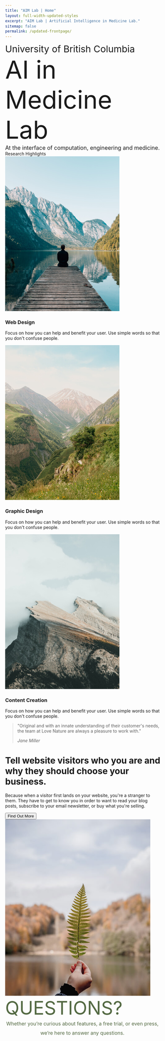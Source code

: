 ```yaml
---
title: "AIM Lab | Home"
layout: full-width-updated-styles
excerpt: "AIM Lab | Artificial Intelligence in Medicine Lab."
sitemap: false
permalink: /updated-frontpage/
---
```



<div class="updated-pages">
    <div class="front-hero-container">
        <div class="front-text-container">
            <div style="font-size: 30px">University of British Columbia
            </div>
            <div style="font-size: 80px;">AI in Medicine Lab
            </div>
            <div style="font-size: 18px">At the interface of computation, engineering and medicine.
            </div>
        </div>
    </div>
    <div class="front-rows-container">  
        <div class="front-row front-row1">
        <div class="service-title">Research Highlights</div>
            <div class="our-services">
                <div class="service-item">
                    <img src="/img/service-1.jpg" alt="Web Design">
                    <h3>Web Design</h3>
                    <p>Focus on how you can help and benefit your user. Use simple words so that you don't confuse people.</p>
                </div>
                <div class="service-item">
                    <img src="/img/service-2.jpg" alt="Graphic Design">
                    <h3>Graphic Design</h3>
                    <p>Focus on how you can help and benefit your user. Use simple words so that you don't confuse people.</p>
                </div>
                <div class="service-item">
                    <img src="/img/service-3.jpg" alt="Content Creation">
                    <h3>Content Creation</h3>
                    <p>Focus on how you can help and benefit your user. Use simple words so that you don't confuse people.</p>
                </div>
            </div>
        </div>
        <div class="front-row front-row2">
            <div class="quote-container">
            <blockquote>
                <p>"Original and with an innate understanding of their customer's needs, the team at Love Nature are always a pleasure to work with."</p>
                <cite>Jane Miller</cite>
            </blockquote>
            </div>
        </div>
        <div class="front-row front-row3">
            <div class="row3-container">
                <div class="text-content">
                    <h1>Tell website visitors who you are and why they should choose your business.</h1>
                    <p>Because when a visitor first lands on your website, you're a stranger to them. They have to get to know you in order to want to read your blog posts, subscribe to your email newsletter, or buy what you're selling.</p>
                    <button class="cta-button">Find Out More</button>
                </div>
                <div class="image-container">
                    <img src="/img/leaf.jpg" alt="Nature scene">
                </div>
            </div>
        </div>
        <div class="front-row front-row4">
            <div class="front-text-container" style="max-width: 500px;">
                <div style="font-size: 60px; color: #536942;">QUESTIONS?
                </div>
                <div style="font-size: 16px; color: #536942; text-align: center; line-height: 30px;">Whether you’re curious about features, a free trial, or even press, we’re here to answer any questions.
                </div>
            </div>
        </div>
    </div>
</div>
